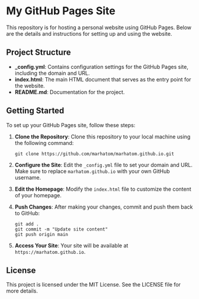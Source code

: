 # My GitHub Pages Site

This repository is for hosting a personal website using GitHub Pages. Below are the details and instructions for setting up and using the website.

## Project Structure

- **_config.yml**: Contains configuration settings for the GitHub Pages site, including the domain and URL.
- **index.html**: The main HTML document that serves as the entry point for the website.
- **README.md**: Documentation for the project.

## Getting Started

To set up your GitHub Pages site, follow these steps:

1. **Clone the Repository**: 
   Clone this repository to your local machine using the following command:
   ```
   git clone https://github.com/marhatom/marhatom.github.io.git
   ```

2. **Configure the Site**: 
   Edit the `_config.yml` file to set your domain and URL. Make sure to replace `marhatom.github.io` with your own GitHub username.

3. **Edit the Homepage**: 
   Modify the `index.html` file to customize the content of your homepage.

4. **Push Changes**: 
   After making your changes, commit and push them back to GitHub:
   ```
   git add .
   git commit -m "Update site content"
   git push origin main
   ```

5. **Access Your Site**: 
   Your site will be available at `https://marhatom.github.io`.

## License

This project is licensed under the MIT License. See the LICENSE file for more details.